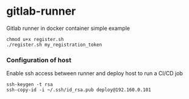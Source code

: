 # gitlab-runner
Gitlab runner in docker container simple example

```shell
chmod u+x register.sh
./register.sh my_registration_token
```

### Configuration of host
Enable ssh access between runner and deploy host to run a CI/CD job
```shell
ssh-keygen -t rsa
ssh-copy-id -i ~/.ssh/id_rsa.pub deploy@192.160.0.101
```
